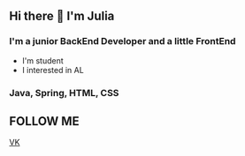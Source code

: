 ## Hi there 👋 I'm Julia

### I'm a junior BackEnd Developer and a little FrontEnd
* I'm student
* I interested in AL
### Java, Spring, HTML, CSS
## FOLLOW ME 
[VK](https://vk.com/id82099661)
